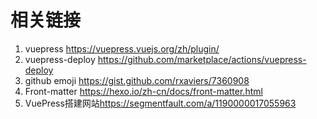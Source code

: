 # 相关链接

1. vuepress <https://vuepress.vuejs.org/zh/plugin/>
2. vuepress-deploy <https://github.com/marketplace/actions/vuepress-deploy>
3. github emoji <https://gist.github.com/rxaviers/7360908>
4. Front-matter <https://hexo.io/zh-cn/docs/front-matter.html>
5. VuePress搭建网站<https://segmentfault.com/a/1190000017055963>